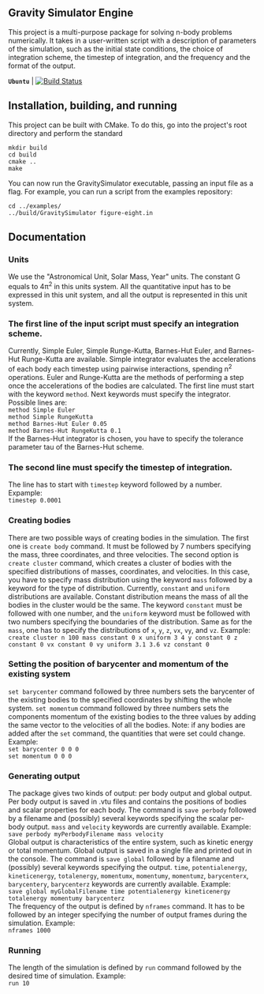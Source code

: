## Gravity Simulator Engine
This project is a  multi-purpose package for solving n-body problems numerically. It takes in a user-written script with a description of parameters of the simulation, such as the initial state conditions, the choice of integration scheme, the timestep of integration, and the frequency and the format of the output.

**`Ubuntu`**  | [![Build Status](https://travis-ci.com/mitya-tsarev/GravitySimulator.svg?branch=master)](https://travis-ci.com/mitya-tsarev/GravitySimulator)

## Installation, building, and running
This project can be built with CMake. To do this, go into the project's root directory and perform the standard 
```
mkdir build
cd build
cmake ..
make
```
You can now run the GravitySimulator executable, passing an input file as a flag. For example, you can run a script from the examples repository:
```
cd ../examples/
../build/GravitySimulator figure-eight.in 
```

## Documentation
### Units
We use the "Astronomical Unit, Solar Mass, Year" units. The constant G equals to 4π<sup>2</sup> in this units system. All the quantitative input has to be expressed in this unit system, and all the output is represented in this unit system.
### The first line of the input script must specify an integration scheme.
Currently, Simple Euler, Simple Runge-Kutta, Barnes-Hut Euler, and Barnes-Hut Runge-Kutta are available. Simple integrator evaluates the accelerations of each body each timestep using pairwise interactions, spending n<sup>2</sup> operations. Euler and Runge-Kutta are the methods of performing a step once the accelerations of the bodies are calculated. The first line must start with the keyword ```method```. Next keywords must specify the integrator. Possible lines are:<br />
```method Simple Euler```<br />
```method Simple RungeKutta```<br />
```method Barnes-Hut Euler 0.05```<br />
```method Barnes-Hut RungeKutta 0.1```<br />
If the Barnes-Hut integrator is chosen, you have to specify the tolerance parameter tau of the Barnes-Hut scheme.
### The second line must specify the timestep of integration. 
The line has to start with ```timestep``` keyword followed by a number. Expample:<br />
```timestep 0.0001```<br />
### Creating bodies
There are two possible ways of creating bodies in the simulation. The first one is ```create body``` command. It must be followed by 7 numbers specifying the mass, three coordinates, and three velocities. The second option is ```create cluster``` command, which creates a cluster of bodies with the specified distributions of masses, coordinates, and velocities. In this case, you have to specify mass distribution using the keyword ```mass``` followed by a keyword for the type of distribution. Currently, ```constant``` and ```uniform``` distributions are available. Constant distribution means the mass of all the bodies in the cluster would be the same. The keyword ```constant``` must be followed with one number, and the ```uniform``` keyword must be followed with two numbers specifying the boundaries of the distribution. Same as for the ```mass```, one has to specify the distributions of ```x```, ```y```, ```z```, ```vx```, ```vy```, and ```vz```. Example:<br />
```create cluster n 100 mass constant 0 x uniform 3 4 y constant 0 z constant 0 vx constant 0 vy uniform 3.1 3.6 vz constant 0```
### Setting the position of barycenter and momentum of the existing system
```set barycenter``` command followed by three numbers sets the barycenter of the existing bodies to the specified coordinates by shifting the whole system. ```set momentum``` command followed by three numbers sets the components momentum of the existing bodies to the three values by adding the same vector to the velocities of all the bodies. Note: if any bodies are added after the ```set``` command, the quantities that were set could change. Example: <br />
```set barycenter 0 0 0```<br />
```set momentum 0 0 0```
### Generating output
The package gives two kinds of output: per body output and global output. Per body output is saved in .vtu files and contains the positions of bodies and scalar properties for each body. The command is ```save perbody``` followed by a filename and (possibly) several keywords specifying the scalar per-body output. ```mass``` and ```velocity``` keywords are currently available. Example:<br />
```save perbody myPerbodyFilename mass velocity```<br />
Global output is characteristics of the entire system, such as kinetic energy or total momentum. Global output is saved in a single file and printed out in the console. The command is ```save global``` followed by a filename and (possibly) several keywords specifying the output. ```time```, ```potentialenergy```, ```kineticenergy```, ```totalenergy```, ```momentumx```, ```momentumy```, ```momentumz```, ```barycenterx```, ```barycentery```, ```barycenterz``` keywords are currently available. Example:<br />
```save global myGlobalFilename time potentialenergy kineticenergy totalenergy momentumy barycenterz```<br />
The frequency of the output is defined by ```nframes``` command. It has to be followed by an integer specifying the number of output frames during the simulation. Example:<br />
```nframes 1000```
### Running
The length of the simulation is defined by ```run``` command followed by the desired time of simulation. Example:<br />
```run 10```














